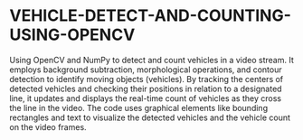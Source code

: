 # VEHICLE-DETECT-AND-COUNTING-USING-OPENCV
Using OpenCV and NumPy to detect and count vehicles in a video stream. It employs background subtraction, morphological operations, and contour detection to identify moving objects (vehicles). By tracking the centers of detected vehicles and checking their positions in relation to a designated line, it updates and displays the real-time count of vehicles as they cross the line in the video. The code uses graphical elements like bounding rectangles and text to visualize the detected vehicles and the vehicle count on the video frames.
